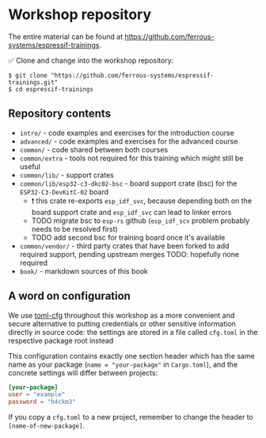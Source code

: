 # Workshop repository

The entire material can be found at <https://github.com/ferrous-systems/espressif-trainings>.

✅ Clone and change into the workshop repository:

```console
$ git clone "https://github.com/ferrous-systems/espressif-trainings.git"
$ cd espressif-trainings
```

## Repository contents

- `intro/` - code examples and exercises for the introduction course
- `advanced/` - code examples and exercises for the advanced course
- `common/` - code shared between both courses
- `common/extra` - tools not required for this training which might still be useful
- `common/lib/` - support crates
- `common/lib/esp32-c3-dkc02-bsc` - board support crate (bsc) for the `ESP32-C3-DevKitC-02` board
    - ❗️ this crate re-exports `esp_idf_svc`, because depending both on the board support crate and `esp_idf_svc` can lead to linker errors
    - TODO migrate bsc to `esp-rs` github (`esp_idf_scv` problem probably needs to be resolved first)
    - TODO add second bsc for training board once it's available
- `common/vendor/` - third party crates that have been forked to add required support, pending upstream merges TODO: hopefully none required
- `book/` - markdown sources of this book

## A word on configuration

We use [toml-cfg](https://github.com/jamesmunns/toml-cfg) throughout this workshop as a more convenient and secure alternative to putting credentials or other sensitive information directly in source code: the settings are stored in a file called `cfg.toml` in the respective package root instead

This configuration contains exactly one section header which has the same name as your package (`name = "your-package"` in `Cargo.toml`), and the concrete settings will differ between projects:

```toml
[your-package]
user = "example"
password = "h4ckm3"
```

If you copy a `cfg.toml` to a new project, remember to change the header to `[name-of-new-package]`.